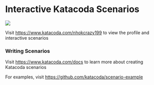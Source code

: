 # Interactive Katacoda Scenarios

[![](http://shields.katacoda.com/katacoda/nhokcrazy199/count.svg)](https://www.katacoda.com/nhokcrazy199 "Get your profile on Katacoda.com")

Visit https://www.katacoda.com/nhokcrazy199 to view the profile and interactive scenarios

### Writing Scenarios
Visit https://www.katacoda.com/docs to learn more about creating Katacoda scenarios

For examples, visit https://github.com/katacoda/scenario-example
